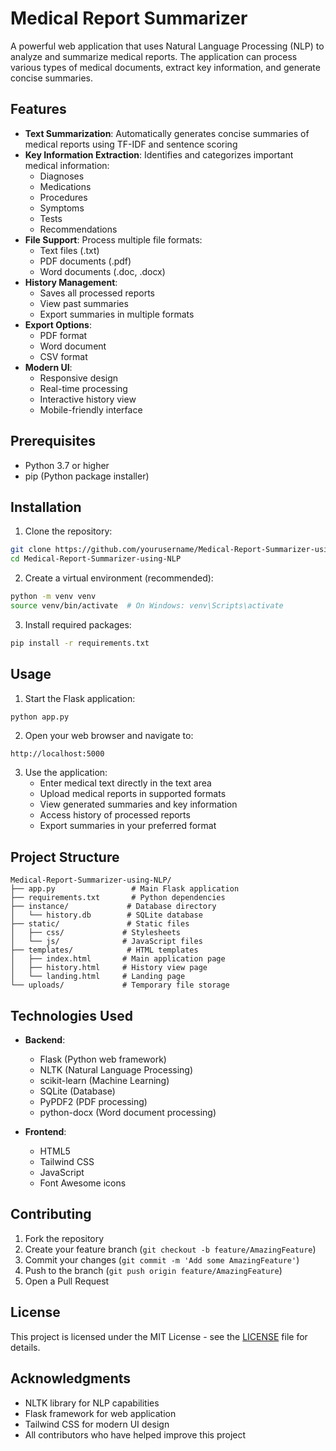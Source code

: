 # Medical Report Summarizer

A powerful web application that uses Natural Language Processing (NLP) to analyze and summarize medical reports. The application can process various types of medical documents, extract key information, and generate concise summaries.

## Features

- **Text Summarization**: Automatically generates concise summaries of medical reports using TF-IDF and sentence scoring
- **Key Information Extraction**: Identifies and categorizes important medical information:
  - Diagnoses
  - Medications
  - Procedures
  - Symptoms
  - Tests
  - Recommendations
- **File Support**: Process multiple file formats:
  - Text files (.txt)
  - PDF documents (.pdf)
  - Word documents (.doc, .docx)
- **History Management**: 
  - Saves all processed reports
  - View past summaries
  - Export summaries in multiple formats
- **Export Options**:
  - PDF format
  - Word document
  - CSV format
- **Modern UI**:
  - Responsive design
  - Real-time processing
  - Interactive history view
  - Mobile-friendly interface

## Prerequisites

- Python 3.7 or higher
- pip (Python package installer)

## Installation

1. Clone the repository:
```bash
git clone https://github.com/yourusername/Medical-Report-Summarizer-using-NLP.git
cd Medical-Report-Summarizer-using-NLP
```

2. Create a virtual environment (recommended):
```bash
python -m venv venv
source venv/bin/activate  # On Windows: venv\Scripts\activate
```

3. Install required packages:
```bash
pip install -r requirements.txt
```

## Usage

1. Start the Flask application:
```bash
python app.py
```

2. Open your web browser and navigate to:
```
http://localhost:5000
```

3. Use the application:
   - Enter medical text directly in the text area
   - Upload medical reports in supported formats
   - View generated summaries and key information
   - Access history of processed reports
   - Export summaries in your preferred format

## Project Structure

```
Medical-Report-Summarizer-using-NLP/
├── app.py                 # Main Flask application
├── requirements.txt       # Python dependencies
├── instance/             # Database directory
│   └── history.db        # SQLite database
├── static/               # Static files
│   ├── css/             # Stylesheets
│   └── js/              # JavaScript files
├── templates/            # HTML templates
│   ├── index.html       # Main application page
│   ├── history.html     # History view page
│   └── landing.html     # Landing page
└── uploads/             # Temporary file storage
```

## Technologies Used

- **Backend**:
  - Flask (Python web framework)
  - NLTK (Natural Language Processing)
  - scikit-learn (Machine Learning)
  - SQLite (Database)
  - PyPDF2 (PDF processing)
  - python-docx (Word document processing)

- **Frontend**:
  - HTML5
  - Tailwind CSS
  - JavaScript
  - Font Awesome icons

## Contributing

1. Fork the repository
2. Create your feature branch (`git checkout -b feature/AmazingFeature`)
3. Commit your changes (`git commit -m 'Add some AmazingFeature'`)
4. Push to the branch (`git push origin feature/AmazingFeature`)
5. Open a Pull Request

## License

This project is licensed under the MIT License - see the [LICENSE](LICENSE) file for details.

## Acknowledgments

- NLTK library for NLP capabilities
- Flask framework for web application
- Tailwind CSS for modern UI design
- All contributors who have helped improve this project
